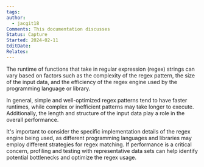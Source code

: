 ```yaml
---
tags: 
author:
  - jacgit18
Comments: This documentation discusses
Status: Capture
Started: 2024-02-11
EditDate: 
Relates:
---
```

The runtime of functions that take in regular expression (regex) strings can vary based on factors such as the complexity of the regex pattern, the size of the input data, and the efficiency of the regex engine used by the programming language or library.  
  
In general, simple and well-optimized regex patterns tend to have faster runtimes, while complex or inefficient patterns may take longer to execute. Additionally, the length and structure of the input data play a role in the overall performance.  
  
It's important to consider the specific implementation details of the regex engine being used, as different programming languages and libraries may employ different strategies for regex matching. If performance is a critical concern, profiling and testing with representative data sets can help identify potential bottlenecks and optimize the regex usage.